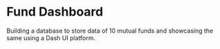 # Fund Dashboard
Building a database to store data of 10 mutual funds and showcasing the same using a Dash UI platform.
